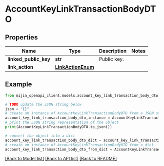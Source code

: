 # AccountKeyLinkTransactionBodyDTO


## Properties

Name | Type | Description | Notes
------------ | ------------- | ------------- | -------------
**linked_public_key** | **str** | Public key. | 
**link_action** | [**LinkActionEnum**](LinkActionEnum.md) |  | 

## Example

```python
from mijin_openapi_client.models.account_key_link_transaction_body_dto import AccountKeyLinkTransactionBodyDTO

# TODO update the JSON string below
json = "{}"
# create an instance of AccountKeyLinkTransactionBodyDTO from a JSON string
account_key_link_transaction_body_dto_instance = AccountKeyLinkTransactionBodyDTO.from_json(json)
# print the JSON string representation of the object
print(AccountKeyLinkTransactionBodyDTO.to_json())

# convert the object into a dict
account_key_link_transaction_body_dto_dict = account_key_link_transaction_body_dto_instance.to_dict()
# create an instance of AccountKeyLinkTransactionBodyDTO from a dict
account_key_link_transaction_body_dto_from_dict = AccountKeyLinkTransactionBodyDTO.from_dict(account_key_link_transaction_body_dto_dict)
```
[[Back to Model list]](../README.md#documentation-for-models) [[Back to API list]](../README.md#documentation-for-api-endpoints) [[Back to README]](../README.md)


